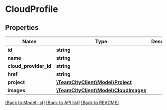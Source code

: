 # CloudProfile

## Properties
Name | Type | Description | Notes
------------ | ------------- | ------------- | -------------
**id** | **string** |  | [optional] 
**name** | **string** |  | [optional] 
**cloud_provider_id** | **string** |  | [optional] 
**href** | **string** |  | [optional] 
**project** | [**\TeamCityClient\Model\Project**](Project.md) |  | [optional] 
**images** | [**\TeamCityClient\Model\CloudImages**](CloudImages.md) |  | [optional] 

[[Back to Model list]](../README.md#documentation-for-models) [[Back to API list]](../README.md#documentation-for-api-endpoints) [[Back to README]](../README.md)


